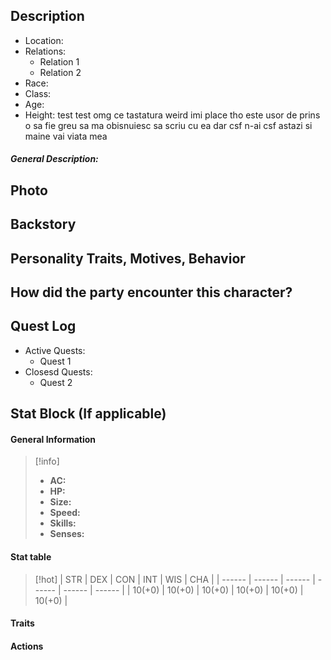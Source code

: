 ## Description
- Location:
- Relations:
	- Relation 1
	- Relation 2
- Race:
- Class:
- Age:
- Height:
test test omg ce tastatura weird imi place tho este usor de prins o sa fie greu sa ma obisnuiesc sa scriu cu ea dar csf n-ai csf astazi si maine vai viata mea
##### General Description:


## Photo


## Backstory


## Personality Traits, Motives, Behavior


## How did the party encounter this character?


## Quest Log
- Active Quests:
	- Quest 1
- Closesd Quests:
	- Quest 2


## Stat Block (If applicable)
#### General Information

>[!info]
>- **AC:**
>- **HP:**
>- **Size:**
>- **Speed:**
>- **Skills:**
>- **Senses:**

#### Stat table

>[!hot]
>| STR    | DEX    | CON    | INT    | WIS    | CHA    |
>| ------ | ------ | ------ | ------ | ------ | ------ |
>| 10(+0) | 10(+0) | 10(+0) | 10(+0) | 10(+0) | 10(+0) |

#### Traits



#### Actions

